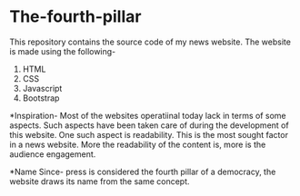 # The-fourth-pillar
This repository contains the source code of my news website.
The website is made using the following-
1. HTML
2. CSS
3. Javascript
4. Bootstrap

*Inspiration-
Most of the websites operatiinal today lack in terms of some aspects. Such aspects have been taken care of during the development of this website.
One such aspect is readability. This is the most sought factor in a news website. More the readability of the content is, more is the audience engagement.

*Name
Since- press is considered the fourth pillar of a democracy, the website draws its name from the same concept.
